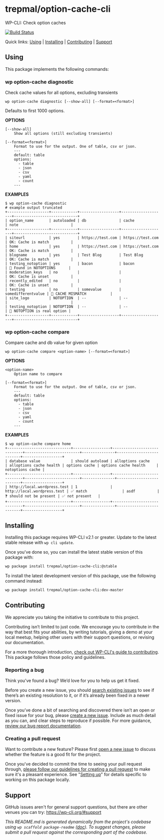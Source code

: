 trepmal/option-cache-cli
========================

WP-CLI: Check option caches

[![Build Status](https://travis-ci.org/trepmal/option-cache-cli.svg?branch=master)](https://travis-ci.org/trepmal/option-cache-cli)

Quick links: [Using](#using) | [Installing](#installing) | [Contributing](#contributing) | [Support](#support)

## Using

This package implements the following commands:

### wp option-cache diagnostic

Check cache values for all options, excluding transients

~~~
wp option-cache diagnostic [--show-all] [--format=<format>]
~~~

Defaults to first 1000 options.

**OPTIONS**

	[--show-all]
		Show all options (still excluding transients)

	[--format=<format>]
		Format to use for the output. One of table, csv or json.
		---
		default: table
		options:
		  - table
		  - json
		  - csv
		  - yaml
		  - count
		---

**EXAMPLES**

    $ wp option-cache diagnostic
    # example output truncated
    +-------------------+------------+------------------+--------------------+-----------------------------+
    | option_name       | autoloaded | db               | cache              | note                        |
    +-------------------+------------+------------------+--------------------+-----------------------------+
    | siteurl           | yes        | https://test.com | https://test.com   | OK: Cache is match          |
    | home              | yes        | https://test.com | https://test.com   | OK: Cache is match          |
    | blogname          | yes        | Test Blog        | Test Blog          | OK: Cache is match          |
    | testing_notoption | yes        | bacon            | bacon              | 🚨 Found in NOTOPTIONS      |
    | moderation_keys   | no         |                  |                    | OK: Cache is unset          |
    | recently_edited   | no         |                  |                    | OK: Cache is unset          |
    | testing           | no         | somevalue        | somedifferentvalue | 🚨 CACHE MISMATCH           |
    | site_logo         | NOTOPTION  | --               | --                 |                             |
    | testing_notoption | NOTOPTION  | --               | --                 | 🚨 NOTOPTION is real option |
    +-------------------+------------+------------------+--------------------+-----------------------------+



### wp option-cache compare

Compare cache and db value for given option

~~~
wp option-cache compare <option-name> [--format=<format>]
~~~

**OPTIONS**

	<option-name>
		Option name to compare

	[--format=<format>]
		Format to use for the output. One of table, csv or json.
		---
		default: table
		options:
		  - table
		  - json
		  - csv
		  - yaml
		  - count
		---

**EXAMPLES**

    $ wp option-cache compare home
    +-----------------------------+-----------------+-----------------------------+-------------------------+---------------+--------------------------+------------------+
    | database value              | should autoload | alloptions cache            | alloptions cache health | options cache | options cache health     | notoptions cache |
    +-----------------------------+-----------------+-----------------------------+-------------------------+---------------+--------------------------+------------------+
    | http://local.wordpress.test | 1               | http://local.wordpress.test | ✅ match                | asdf          | ❓ should not be present | ✅ not present   |
    +-----------------------------+-----------------+-----------------------------+-------------------------+---------------+--------------------------+------------------+

## Installing

Installing this package requires WP-CLI v2.1 or greater. Update to the latest stable release with `wp cli update`.

Once you've done so, you can install the latest stable version of this package with:

```bash
wp package install trepmal/option-cache-cli:@stable
```

To install the latest development version of this package, use the following command instead:

```bash
wp package install trepmal/option-cache-cli:dev-master
```

## Contributing

We appreciate you taking the initiative to contribute to this project.

Contributing isn’t limited to just code. We encourage you to contribute in the way that best fits your abilities, by writing tutorials, giving a demo at your local meetup, helping other users with their support questions, or revising our documentation.

For a more thorough introduction, [check out WP-CLI's guide to contributing](https://make.wordpress.org/cli/handbook/contributing/). This package follows those policy and guidelines.

### Reporting a bug

Think you’ve found a bug? We’d love for you to help us get it fixed.

Before you create a new issue, you should [search existing issues](https://github.com/trepmal/option-cache-cli/issues?q=label%3Abug%20) to see if there’s an existing resolution to it, or if it’s already been fixed in a newer version.

Once you’ve done a bit of searching and discovered there isn’t an open or fixed issue for your bug, please [create a new issue](https://github.com/trepmal/option-cache-cli/issues/new). Include as much detail as you can, and clear steps to reproduce if possible. For more guidance, [review our bug report documentation](https://make.wordpress.org/cli/handbook/bug-reports/).

### Creating a pull request

Want to contribute a new feature? Please first [open a new issue](https://github.com/trepmal/option-cache-cli/issues/new) to discuss whether the feature is a good fit for the project.

Once you've decided to commit the time to seeing your pull request through, [please follow our guidelines for creating a pull request](https://make.wordpress.org/cli/handbook/pull-requests/) to make sure it's a pleasant experience. See "[Setting up](https://make.wordpress.org/cli/handbook/pull-requests/#setting-up)" for details specific to working on this package locally.

## Support

GitHub issues aren't for general support questions, but there are other venues you can try: https://wp-cli.org/#support


*This README.md is generated dynamically from the project's codebase using `wp scaffold package-readme` ([doc](https://github.com/wp-cli/scaffold-package-command#wp-scaffold-package-readme)). To suggest changes, please submit a pull request against the corresponding part of the codebase.*
